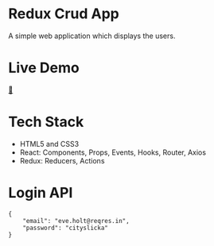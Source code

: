 # Redux Crud App

A simple web application which displays the users.

# Live Demo

<a href="https://boiling-spire-60560.herokuapp.com/">🚀</a>

# Tech Stack
- HTML5 and CSS3
- React: Components, Props, Events, Hooks, Router, Axios
- Redux: Reducers, Actions

# Login API
```
{
    "email": "eve.holt@reqres.in",
    "password": "cityslicka"
}
```
